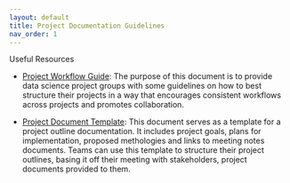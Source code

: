 ```yaml
---
layout: default
title: Project Documentation Guidelines
nav_order: 1
---
```


Useful Resources

* [Project Workflow Guide](./project-structure.md): The purpose of this document is to provide data science project groups with some guidelines on how to best structure their projects in a way that encourages consistent workflows across projects and promotes collaboration.

* [Project Document Template](./project-document-template.md): This document serves as a template for a project outline documentation. It includes project goals, plans for implementation, proposed methologies and links to meeting notes documents. Teams can use this template to structure their project outlines, basing it off their meeting with stakeholders, project documents provided to them.